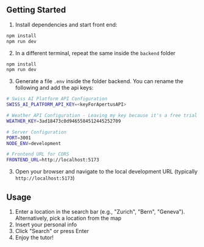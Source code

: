 ## Getting Started

1. Install dependencies and start front end:
```bash
npm install
npm run dev
```
2. In a different terminal, repeat the same inside the `backend` folder
```bash
npm install
npm run dev
```

3. Generate a file `.env` inside the folder backend. You can rename the following and add the api keys:
```bash
# Swiss AI Platform API Configuration
SWISS_AI_PLATFORM_API_KEY=<keyForApertusAPI>

# Weather API Configuration - Leaving my key because it's a free trial account
WEATHER_KEY=3ad18473c0d9465584512445252709

# Server Configuration
PORT=3001
NODE_ENV=development

# Frontend URL for CORS
FRONTEND_URL=http://localhost:5173
```


3. Open your browser and navigate to the local development URL (typically `http://localhost:5173`)

## Usage

1. Enter a location in the search bar (e.g., "Zurich", "Bern", "Geneva"). Alternatively, pick a location from the map
2. Insert your personal info
3. Click "Search" or press Enter
4. Enjoy the tutor!
